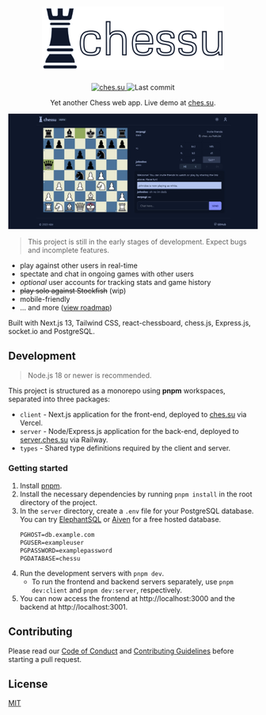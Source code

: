 <h1 align="center">
  <img src="./assets/chessu.png" alt="chessu" height="128" />
</h1>
<p align="center">
  <a href="https://ches.su">
    <img src="https://img.shields.io/github/deployments/ninetynize/chessu/Production?label=deployment&style=for-the-badge&color=blue" alt="ches.su" />
  </a>
  <img src="https://img.shields.io/github/last-commit/ninetynize/chessu?style=for-the-badge" alt="Last commit" />
</p>

<p align="center">Yet another Chess web app. Live demo at <a href="https://ches.su">ches.su</a>.</p>

<p align="center">
  <img src="./assets/demo.jpg" alt="chessu" width="640" />
</p>

> This project is still in the early stages of development. Expect bugs and incomplete features.

- play against other users in real-time
- spectate and chat in ongoing games with other users
- _optional_ user accounts for tracking stats and game history
- ~~play solo against Stockfish~~ (wip)
- mobile-friendly
- ... and more ([view roadmap](https://github.com/users/ninetynize/projects/2))

Built with Next.js 13, Tailwind CSS, react-chessboard, chess.js, Express.js, socket.io and PostgreSQL.

## Development

> Node.js 18 or newer is recommended.

This project is structured as a monorepo using **pnpm** workspaces, separated into three packages:

- `client` - Next.js application for the front-end, deployed to [ches.su](https://ches.su) via Vercel.
- `server` - Node/Express.js application for the back-end, deployed to [server.ches.su](https://server.ches.su) via Railway.
- `types` - Shared type definitions required by the client and server.

### Getting started

1. Install [pnpm](https://pnpm.io/installation).
2. Install the necessary dependencies by running `pnpm install` in the root directory of the project.
3. In the `server` directory, create a `.env` file for your PostgreSQL database. You can try [ElephantSQL](https://www.elephantsql.com/) or [Aiven](https://aiven.io/postgresql) for a free hosted database.
   ```env
   PGHOST=db.example.com
   PGUSER=exampleuser
   PGPASSWORD=examplepassword
   PGDATABASE=chessu
   ```
4. Run the development servers with `pnpm dev`.
   - To run the frontend and backend servers separately, use `pnpm dev:client` and `pnpm dev:server`, respectively.
5. You can now access the frontend at http://localhost:3000 and the backend at http://localhost:3001.

## Contributing

Please read our [Code of Conduct](./CODE_OF_CONDUCT.md) and [Contributing Guidelines](./CONTRIBUTING.md) before starting a pull request.

## License

[MIT](./LICENSE)
